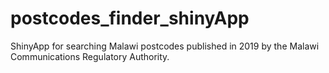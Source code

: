 # postcodes_finder_shinyApp
ShinyApp for searching Malawi postcodes published in 2019 by the Malawi Communications Regulatory Authority.
